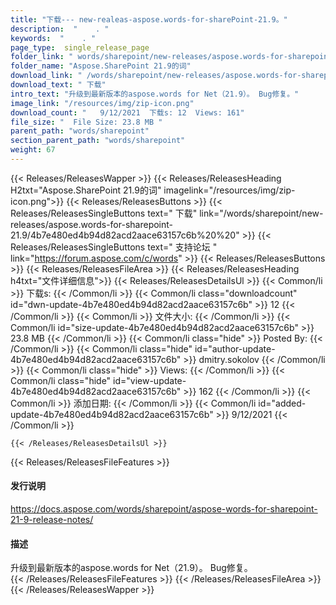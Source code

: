 ```yaml
---
title: "下载--- new-realeas-aspose.words-for-sharePoint-21.9。" 
description:  "    . " 
keywords:  "    . " 
page_type:  single_release_page
folder_link: " words/sharepoint/new-releases/aspose.words-for-sharepoint-21.9/"
folder_name: "Aspose.SharePoint 21.9的词"
download_link: " /words/sharepoint/new-releases/aspose.words-for-sharepoint-21.9/4b7e480ed4b94d82acd2aace63157c6b"
download_text: " 下载"
intro_text: "升级到最新版本的aspose.words for Net（21.9）。 Bug修复。"
image_link: "/resources/img/zip-icon.png"
download_count: "   9/12/2021  下载s: 12  Views: 161"
file_size: "  File Size: 23.8 MB "
parent_path: "words/sharepoint"
section_parent_path: "words/sharepoint"
weight: 67
---
```


{{< Releases/ReleasesWapper >}}
  {{< Releases/ReleasesHeading H2txt="Aspose.SharePoint 21.9的词" imagelink="/resources/img/zip-icon.png">}}
  {{< Releases/ReleasesButtons >}}
    {{< Releases/ReleasesSingleButtons text=" 下载" link="/words/sharepoint/new-releases/aspose.words-for-sharepoint-21.9/4b7e480ed4b94d82acd2aace63157c6b%20%20" >}}
    {{< Releases/ReleasesSingleButtons text=" 支持论坛 " link="https://forum.aspose.com/c/words" >}}
  {{< Releases/ReleasesButtons >}}
  {{< Releases/ReleasesFileArea >}}
    {{< Releases/ReleasesHeading h4txt="文件详细信息">}}
    {{< Releases/ReleasesDetailsUl >}}
            {{< Common/li  >}} 下载s: {{< /Common/li >}} 
      {{< Common/li class="downloadcount" id="dwn-update-4b7e480ed4b94d82acd2aace63157c6b" >}} 12 {{< /Common/li >}} 
      {{< Common/li  >}} 文件大小: {{< /Common/li >}} 
      {{< Common/li id="size-update-4b7e480ed4b94d82acd2aace63157c6b" >}} 23.8 MB {{< /Common/li >}} 
      {{< Common/li  class="hide" >}} Posted By: {{< /Common/li >}} 
      {{< Common/li class="hide" id="author-update-4b7e480ed4b94d82acd2aace63157c6b" >}} dmitry.sokolov {{< /Common/li >}} 
      {{< Common/li class="hide"  >}} Views: {{< /Common/li >}} 
      {{< Common/li class="hide" id="view-update-4b7e480ed4b94d82acd2aace63157c6b" >}} 162 {{< /Common/li >}} 
      {{< Common/li  >}} 添加日期: {{< /Common/li >}} 
      {{< Common/li id="added-update-4b7e480ed4b94d82acd2aace63157c6b" >}} 9/12/2021 {{< /Common/li >}} 

    {{< /Releases/ReleasesDetailsUl >}}

  {{< Releases/ReleasesFileFeatures >}}
      <h4>发行说明</h4><div><a href="https://docs.aspose.com/words/sharepoint/aspose-words-for-sharepoint-21-9-release-notes/">https://docs.aspose.com/words/sharepoint/aspose-words-for-sharepoint-21-9-release-notes/</a></div><h4>描述</h4><div class="HTMLDescription">升级到最新版本的aspose.words for Net（21.9）。 Bug修复。</div>
  {{< /Releases/ReleasesFileFeatures >}}
 {{< /Releases/ReleasesFileArea >}}
{{< /Releases/ReleasesWapper >}}


